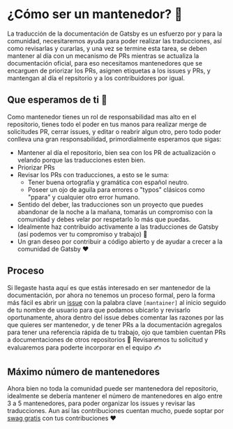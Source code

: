 # ¿Cómo ser un mantenedor? 🤔

La traducción de la documentación de Gatsby es un esfuerzo por y para la comunidad, necesitaremos ayuda para poder realizar las traducciones, así como revisarlas y curarlas, y una vez se termine esta tarea, se deben mantener al día con un mecanismo de PRs mientras se actualiza la documentación oficial, para eso necesitamos mantenedores que se encarguen de priorizar los PRs, asignen etiquetas a los issues y PRs, y mantengan al día el repsitorio y a los contribuidores por igual.

## Que esperamos de ti 🧙‍

Como mantenedor tienes un rol de responsabilidad mas alto en el repositorio, tienes todo el poder en tus manos para realizar merge de solicitudes PR, cerrar issues, y editar  o reabrir algun otro, pero todo poder conlleva una gran responsabilidad, primordialmente esperamos que sigas:

- Mantener al día el repositorio, bien sea con los PR de actualización o velando porque las traducciones esten bien.
- Priorizar PRs
- Revisar los PRs con traducciones, a esto se le suma:
  - Tener buena ortografía y gramática con español neutro.
  - Poseer un ojo de aguila para errores o "typos" clásicos como "ppara" y cualquier otro error humano.
- Sentido del deber, las traducciones son un proyecto que puedes abandonar de la noche a la mañana, tomarás un compromiso con la comunidad y debes velar por respetarlo lo más que puedas.
- Idealmente haz contribuido activamente a las traducciones de Gatsby (así podemos ver tu compromiso y trabajo) 🧐
- Un gran deseo por contribuir a código abierto y de ayudar a crecer a la comunidad de Gatsby ❤️

## Proceso

Si llegaste hasta aquí es que estás interesado en ser mantenedor de la documentación, por ahora no tenemos un proceso formal, pero la forma más fácil es abrir un [issue](https://github.com/gatsbyjs/gatsby-es/issues) con la palabra clave `[mantainer]` al inicio seguido de tu nombre de usuario para que podamos ubicarlo y revisarlo oportunamente, ahora dentro del issue debes comentar las razones por las que quieres ser mantenedor, y de tener PRs a la documentación agregalos para tener una referencia rápida de tu trabajo, ojo que tambien cuentan PRs a documentaciones de otros repositorios 🚀 Revisaremos tu solicitud y evaluaremos para poderte incorporar en el equipo ✍️

## Máximo número de mantenedores

Ahora bien no toda la comunidad puede ser mantenedora del repositorio, idealmente se debería mantener el número de mantenedores en algo entre 3 a 5 mantenedores, para poder organizar los issues y revisar las traducciones. Aun así las contribuciones cuentan mucho, puede soptar por [swag gratis]((https://www.gatsbyjs.org/contributing/contributor-swag/)) con tus contribuciones ❤️
